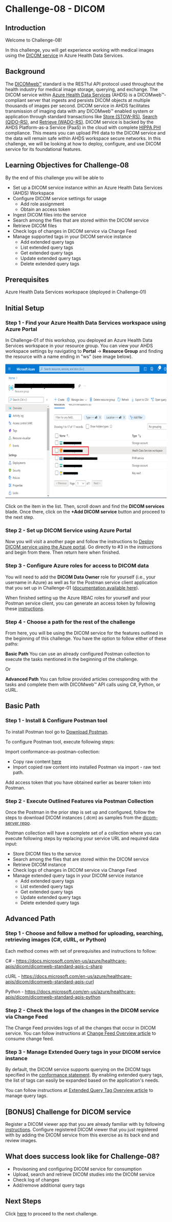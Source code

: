 # Challenge-08 - DICOM

## Introduction

Welcome to Challenge-08!

In this challenge, you will get experience working with medical images using the [DICOM service](https://docs.microsoft.com/en-us/azure/healthcare-apis/dicom/) in Azure Health Data Services. 

## Background

The [DICOMweb™](https://www.dicomstandard.org/using/dicomweb) standard is the RESTful API protocol used throughout the health industry for medical image storage, querying, and exchange. The DICOM service within [Azure Health Data Services](https://docs.microsoft.com/en-us/azure/healthcare-apis/healthcare-apis-overview) (AHDS) is a DICOMweb™-compliant server that ingests and persists DICOM objects at multiple thousands of images per second. DICOM service in AHDS facilitates transmission of imaging data with any DICOMweb™ enabled system or application through standard transactions like [Store (STOW-RS)](https://docs.microsoft.com/en-us/azure/healthcare-apis/dicom/dicom-services-conformance-statement#store-stow-rs), [Search (QIDO-RS)](https://docs.microsoft.com/en-us/azure/healthcare-apis/dicom/dicom-services-conformance-statement#search-qido-rs), and [Retrieve (WADO-RS)](https://docs.microsoft.com/en-us/azure/healthcare-apis/dicom/dicom-services-conformance-statement#retrieve-wado-rs). DICOM service is backed by the AHDS Platform-as-a Service (PaaS) in the cloud with complete [HIPPA PHI](https://www.hhs.gov/answers/hipaa/what-is-phi/index.html) compliance. This means you can upload PHI data to the DICOM service and the data will remain safe within AHDS workspace secure networks. In this challenge, we will be looking at how to deploy, configure, and use DICOM service for its foundational features.

## Learning Objectives for Challenge-08
By the end of this challenge you will be able to 

- Set up a DICOM service instance within an Azure Health Data Services (AHDS) Workspace
- Configure DICOM service settings for usage
    - Add role assignment
    - Obtain an access token
- Ingest DICOM files into the service 
- Search among the flies that are stored within the DICOM service
- Retrieve DICOM files 
- Check logs of changes in DICOM service via Change Feed
- Manage supported tags in your DICOM service instance
    - Add extended query tags
    - List extended query tags
    - Get extended query tags
    - Update extended query tags
    - Delete extended query tags

## Prerequisites
Azure Health Data Services workspace (deployed in Challenge-01) 

## Initial Setup

### Step 1 - Find your Azure Health Data Services workspace using Azure Portal
In Challenge-01 of this workshop, you deployed an Azure Health Data Services workspace in your resource group. You can view your AHDS workspace settings by navigating to **Portal** -> **Resource Group** and finding the resource with a name ending in "ws" (see image below).

<img src="./images/Screenshot 2022-04-25 110347.png" height="420">

Click on the item in the list. Then, scroll down and find the **DICOM services** blade. Once there, click on the **+Add DICOM service** button and proceed to the next step.

### Step 2 - Set up DICOM Service using Azure Portal

Now you will visit a another page and follow the instructions to [Deploy DICOM service using the Azure portal](https://docs.microsoft.com/en-us/azure/healthcare-apis/dicom/deploy-dicom-services-in-azure). Go directly to #3 in the instructions and begin from there. Then return here when finished.

### Step 3 - Configure Azure roles for access to DICOM data

You will need to add the **DICOM Data Owner** role for yourself (i.e., your username in Azure) as well as for the Postman service client application that you set up in Challenge-01 ([documentation available here](https://docs.microsoft.com/en-us/azure/healthcare-apis/configure-azure-rbac#assign-roles-for-the-dicom-service)).

When finished setting up the Azure RBAC roles for yourself and your Postman service client, you can generate an access token by following these [instructions](https://docs.microsoft.com/en-us/azure/healthcare-apis/get-access-token?tabs=azure-powershell#obtain-and-use-an-access-token-for-the-dicom-service).

### Step 4 - Choose a path for the rest of the challenge

From here, you will be using the DICOM service for the features outlined in the beginning of this challenge. You have the option to follow either of these paths:

**Basic Path** You can use an already configured Postman collection to execute the tasks mentioned in the beginning of the challenge.

Or

**Advanced Path** You can follow provided articles corresponding with the tasks and complete them with DICOMweb™ API calls using C#, Python, or cURL. 

## Basic Path

### Step 1 - Install & Configure Postman tool

To install Postman tool go to [Download Postman](https://www.postman.com/downloads/).

To configure Postman tool, execute following steps:

Import conformance-as-postman-collection:
- Copy raw content [here](https://github.com/microsoft/dicom-server/blob/main/docs/resources/Conformance-as-Postman.postman_collection.json)
- Import copied raw content into installed Postman via import - raw text path.

Add access token that you have obtained earlier as bearer token into Postman.

### Step 2 - Execute Outlined Features via Postman Collection

Once the Postman in the prior step is set up and configured, follow the steps to download DICOM instances (.dcm) as samples from the [dicom-server repo](https://github.com/microsoft/dicom-server/tree/main/docs/dcms). 

Postman collection will have a complete set of a collection where you can execute following steps by replacing your service URL and required data input:

- Store DICOM files to the service 
- Search among the flies that are stored within the DICOM service
- Retrieve DICOM instance 
- Check logs of changes in DICOM service via Change Feed
- Manage extended query tags in your DICOM service instance
    - Add extended query tags
    - List extended query tags
    - Get extended query tags
    - Update extended query tags
    - Delete extended query tags

## Advanced Path

### Step 1 - Choose and follow a method for uploading, searching, retrieving images (C#, cURL, or Python)

Each method comes with set of prerequisites and instructions to follow:

C# - https://docs.microsoft.com/en-us/azure/healthcare-apis/dicom/dicomweb-standard-apis-c-sharp

cURL - https://docs.microsoft.com/en-us/azure/healthcare-apis/dicom/dicomweb-standard-apis-curl

Python - https://docs.microsoft.com/en-us/azure/healthcare-apis/dicom/dicomweb-standard-apis-python

### Step 2 - Check the logs of the changes in the DICOM service via Change Feed 

The Change Feed provides logs of all the changes that occur in DICOM service. You can follow instructions at [Change Feed Overview article](https://docs.microsoft.com/en-us/azure/healthcare-apis/dicom/dicom-change-feed-overview) to consume change feed.

### Step 3 - Manage Extended Query tags in your DICOM service instance

By default, the DICOM service supports querying on the DICOM tags specified in the [conformance statement](https://docs.microsoft.com/en-us/azure/healthcare-apis/dicom/dicom-services-conformance-statement#searchable-attributes). By enabling extended query tags, the list of tags can easily be expanded based on the application's needs.

You can follow instructions at [Extended Query Tag Overview article](https://docs.microsoft.com/en-us/azure/healthcare-apis/dicom/dicom-extended-query-tags-overview) to manage query tags.

## [BONUS] Challenge for DICOM service

Register a DICOM viewer app that you are already familiar with by following [instructions](https://docs.microsoft.com/en-us/azure/healthcare-apis/register-application).
Configure registered DICOM viewer that you just registered with by adding the DICOM service from this exercise as its back end and review images. 

## What does success look like for Challenge-08?
+ Provisoning and configuring DICOM service for consumption
+ Upload, search and retrieve DICOM studies into the DICOM service
+ Check log of changes
+ Add/remove additional query tags

## Next Steps

Click [here](<../Challenge-09 - IoT Connector for FHIR/Readme.md>) to proceed to the next challenge.